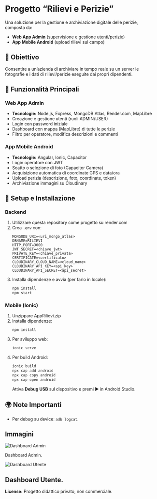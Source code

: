 # Progetto “Rilievi e Perizie”

Una soluzione per la gestione e archiviazione digitale delle perizie, composta da:
- **Web App Admin** (supervisione e gestione utenti/perizie)
- **App Mobile Android** (upload rilievi sul campo)

## 🎯 Obiettivo
Consentire a un’azienda di archiviare in tempo reale su un server le fotografie e i dati di rilievi/perizie eseguite dai propri dipendenti.

## 🚀 Funzionalità Principali

### Web App Admin
- **Tecnologie:** Node.js, Express, MongoDB Atlas, Render.com, MapLibre
- Creazione e gestione utenti (ruoli ADMIN/USER)  
- Login con password iniziale
- Dashboard con mappa (MapLibre) di tutte le perizie  
- Filtro per operatore, modifica descrizioni e commenti  

### App Mobile Android
- **Tecnologie:** Angular, Ionic, Capacitor  
- Login operatore con JWT  
- Scatto o selezione di foto (Capacitor Camera)  
- Acquisizione automatica di coordinate GPS e data/ora  
- Upload perizia (descrizione, foto, coordinate, token)  
- Archiviazione immagini su Cloudinary  

## 🔧 Setup e Installazione

### Backend
1. Utilizzare questa repository come progetto su render.com
2. Crea `.env` con:
   ```
   MONGODB_URI=<uri_mongo_atlas>
   DBNAME=RILIEVI
   HTTP_PORT=3000
   JWT_SECRET=<chiave_jwt>
   PRIVATE_KEY=<chiave_privata>
   CERTIFICATE=<certificato>
   CLOUDINARY_CLOUD_NAME=<cloud_name>
   CLOUDINARY_API_KEY=<api_key>
   CLOUDINARY_API_SECRET=<api_secret>
   ```
3. Installa dipendenze e avvia (per farlo in locale):
   ```bash
   npm install
   npm start
   ```

### Mobile (Ionic)
1. Unzippare AppRilievi.zip
2. Installa dipendenze:
   ```bash
   npm install
   ```
3. Per sviluppo web:
   ```bash
   ionic serve
   ```
4. Per build Android:
   ```bash
   ionic build
   npx cap add android
   npx cap copy android
   npx cap open android
   ```
   Attiva **Debug USB** sul dispositivo e premi ▶️ in Android Studio.

## 🌍 Note Importanti
- Per debug su device: `adb logcat`.

## Immagini
![Dashboard Admin]([https://example.com/path/to/your/image.jpg](https://github.com/AlessandriaElia/RilieviPerizie/blob/main/dashboardAdmin.png))

Dashboard Admin.

![Dashboard Utente]([https://example.com/path/to/your/image.jpg](https://github.com/AlessandriaElia/RilieviPerizie/blob/main/dashboardUtente.jpeg))

Dashboard Utente.
---

**License:** Progetto didattico privato, non commerciale.
